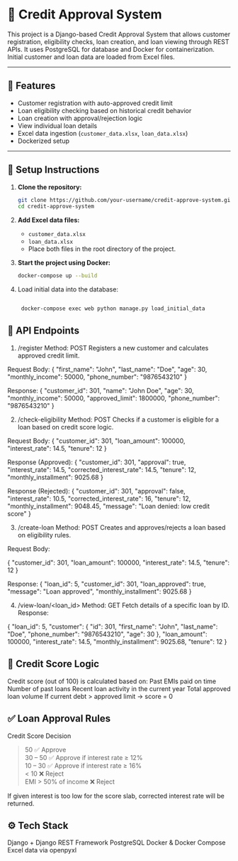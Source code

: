 # 🏦 Credit Approval System

This project is a Django-based Credit Approval System that allows customer registration, eligibility checks, loan creation, and loan viewing through REST APIs. It uses PostgreSQL for database and Docker for containerization. Initial customer and loan data are loaded from Excel files.

---

## 🚀 Features

- Customer registration with auto-approved credit limit
- Loan eligibility checking based on historical credit behavior
- Loan creation with approval/rejection logic
- View individual loan details
- Excel data ingestion (`customer_data.xlsx`, `loan_data.xlsx`)
- Dockerized setup

---

## 🐳 Setup Instructions

1. **Clone the repository:**

   ```bash
   git clone https://github.com/your-username/credit-approve-system.git
   cd credit-approve-system

2. **Add Excel data files:**

   - `customer_data.xlsx`
   - `loan_data.xlsx`
   - Place both files in the root directory of the project.

3. **Start the project using Docker:**

   ```bash
   docker-compose up --build
4. Load initial data into the database:

   ```bash

    docker-compose exec web python manage.py load_initial_data

## 📂 API Endpoints
1. /register
Method: POST
Registers a new customer and calculates approved credit limit.

Request Body:
{
  "first_name": "John",
  "last_name": "Doe",
  "age": 30,
  "monthly_income": 50000,
  "phone_number": "9876543210"
}

Response:
{
  "customer_id": 301,
  "name": "John Doe",
  "age": 30,
  "monthly_income": 50000,
  "approved_limit": 1800000,
  "phone_number": "9876543210"
}


2. /check-eligibility
Method: POST
Checks if a customer is eligible for a loan based on credit score logic.

Request Body:
{
  "customer_id": 301,
  "loan_amount": 100000,
  "interest_rate": 14.5,
  "tenure": 12
}

Response (Approved):
{
  "customer_id": 301,
  "approval": true,
  "interest_rate": 14.5,
  "corrected_interest_rate": 14.5,
  "tenure": 12,
  "monthly_installment": 9025.68
}

Response (Rejected):
{
  "customer_id": 301,
  "approval": false,
  "interest_rate": 10.5,
  "corrected_interest_rate": 16,
  "tenure": 12,
  "monthly_installment": 9048.45,
  "message": "Loan denied: low credit score"
}


3. /create-loan
Method: POST
Creates and approves/rejects a loan based on eligibility rules.

Request Body:

{
  "customer_id": 301,
  "loan_amount": 100000,
  "interest_rate": 14.5,
  "tenure": 12
}

Response:
{
  "loan_id": 5,
  "customer_id": 301,
  "loan_approved": true,
  "message": "Loan approved",
  "monthly_installment": 9025.68
}


4. /view-loan/<loan_id>
Method: GET
Fetch details of a specific loan by ID.
Response:

{
  "loan_id": 5,
  "customer": {
    "id": 301,
    "first_name": "John",
    "last_name": "Doe",
    "phone_number": "9876543210",
    "age": 30
  },
  "loan_amount": 100000,
  "interest_rate": 14.5,
  "monthly_installment": 9025.68,
  "tenure": 12
}


## 🧠 Credit Score Logic
Credit score (out of 100) is calculated based on:
Past EMIs paid on time
Number of past loans
Recent loan activity in the current year
Total approved loan volume
If current debt > approved limit → score = 0

## ✅ Loan Approval Rules
Credit Score	Decision<br>
> 50	✅ Approve<br>
30 – 50	✅ Approve if interest rate ≥ 12%<br>
10 – 30	✅ Approve if interest rate ≥ 16%<br>
< 10	❌ Reject<br>
EMI > 50% of income	❌ Reject<br>

If given interest is too low for the score slab, corrected interest rate will be returned.


## ⚙️ Tech Stack
Django + Django REST Framework
PostgreSQL
Docker & Docker Compose
Excel data via openpyxl

